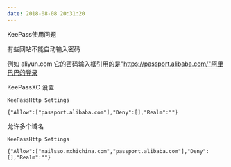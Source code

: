 ```yaml
---
date: 2018-08-08 20:31:20
---
```


KeePass使用问题

有些网站不能自动输入密码

例如 aliyun.com
它的密码输入框引用的是"https://passport.alibaba.com/"阿里巴巴的登录

KeePassXC
设置

```
KeePassHttp Settings

{"Allow":["passport.alibaba.com"],"Deny":[],"Realm":""}
```

允许多个域名

```
KeePassHttp Settings

{"Allow":["mailsso.mxhichina.com","passport.alibaba.com"],"Deny":[],"Realm":""}
```